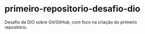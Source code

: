 # primeiro-repositorio-desafio-dio
Desafio da DIO sobre Git/GitHub, com foco na criação do primeiro repositório.
